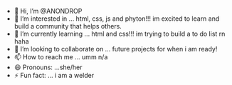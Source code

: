 - 👋 Hi, I’m @ANONDROP
- 👀 I’m interested in ... html, css, js and phyton!!! im excited to learn and build a community that helps others.
- 🌱 I’m currently learning ... html and css!!! im trying to build a to do list rn haha
- 💞️ I’m looking to collaborate on ... future projects for when i am ready! 
- 📫 How to reach me ... umm n/a
- 😄 Pronouns: ...she/her
- ⚡ Fun fact: ... i am a welder

<!---
ANONDROP/ANONDROP is a ✨ special ✨ repository because its `README.md` (this file) appears on your GitHub profile.
You can click the Preview link to take a look at your changes.
--->
